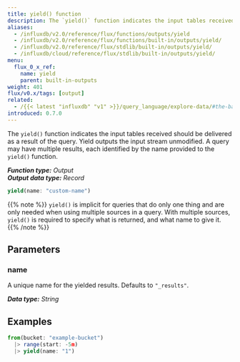 ```yaml
---
title: yield() function
description: The `yield()` function indicates the input tables received should be delivered as a result of the query.
aliases:
  - /influxdb/v2.0/reference/flux/functions/outputs/yield
  - /influxdb/v2.0/reference/flux/functions/built-in/outputs/yield/
  - /influxdb/v2.0/reference/flux/stdlib/built-in/outputs/yield/
  - /influxdb/cloud/reference/flux/stdlib/built-in/outputs/yield/
menu:
  flux_0_x_ref:
    name: yield
    parent: built-in-outputs
weight: 401
flux/v0.x/tags: [output]
related:
  - /{{< latest "influxdb" "v1" >}}/query_language/explore-data/#the-basic-select-statement, InfluxQL – SELECT AS
introduced: 0.7.0
---
```


The `yield()` function indicates the input tables received should be delivered as a result of the query.
Yield outputs the input stream unmodified.
A query may have multiple results, each identified by the name provided to the `yield()` function.

_**Function type:** Output_  
_**Output data type:** Record_

```js
yield(name: "custom-name")
```

{{% note %}}
`yield()` is implicit for queries that do only one thing and are only needed when using multiple sources in a query.
With multiple sources, `yield()` is required to specify what is returned, and what name to give it.
{{% /note %}}

## Parameters

### name
A unique name for the yielded results.
Defaults to `"_results"`.

_**Data type:** String_

## Examples
```js
from(bucket: "example-bucket")
  |> range(start: -5m)
  |> yield(name: "1")
```
